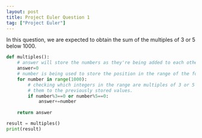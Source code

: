 ```yaml
---
layout: post
title: Project Euler Question 1
tag: ["Project Euler"]
---
```


In this question, we are expected to obtain the sum of the multiples of 3 or
 5 below 1000.

``` python
def multiples():
    # answer will store the numbers as they're being added to each other.
    answer=0
    # number is being used to store the position in the range of the for loop.
    for number in range(1000):
        # checking which integers in the range are multiples of 3 or 5 and adding
        # them to the previously stored values.
        if number%3==0 or number%5==0:
            answer+=number
    
    return answer

result = multiples()
print(result)
```
